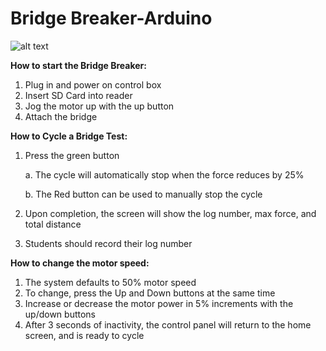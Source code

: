 # Bridge Breaker-Arduino
![alt text](https://i.imgur.com/4NWCCEr.jpeg)

**How to start the Bridge Breaker:**
1. Plug in and power on control box
2. Insert SD Card into reader
3. Jog the motor up with the up button
4. Attach the bridge
   
**How to Cycle a Bridge Test:**
1. Press the green button
   
     a. The cycle will automatically stop when the force reduces by 25%

     b. The Red button can be used to manually stop the cycle
3. Upon completion, the screen will show the log number, max force, and total distance
4. Students should record their log number
   
**How to change the motor speed:**
1. The system defaults to 50% motor speed
2. To change, press the Up and Down buttons at the same time
3. Increase or decrease the motor power in 5% increments with the up/down buttons
4. After 3 seconds of inactivity, the control panel will return to the home screen, and is
ready to cycle

